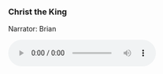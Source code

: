 ### Christ the King

Narrator: Brian

<audio controls>
  <source src="audio/brian-christ-the-king.mp3" type="audio/mpeg">
  Your browser does not support the audio element.
</audio>
